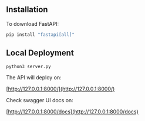 ## Installation
To download FastAPI:

```bash
pip install "fastapi[all]"
```

## Local Deployment

```bash
python3 server.py
```

The API will deploy on:

[http://127.0.0.1:8000/](http://127.0.0.1:8000/)

Check swagger UI docs on:

[http://127.0.0.1:8000/docs](http://127.0.0.1:8000/docs)
